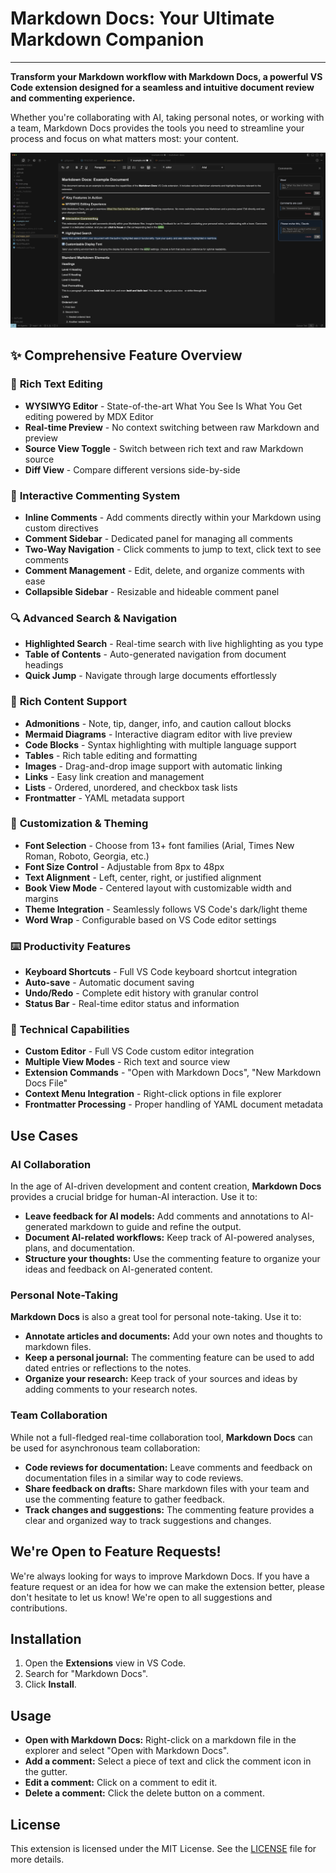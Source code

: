 # Markdown Docs: Your Ultimate Markdown Companion

---

**Transform your Markdown workflow with Markdown Docs, a powerful VS Code extension designed for a seamless and intuitive document review and commenting experience.**

Whether you're collaborating with AI, taking personal notes, or working with a team, Markdown Docs provides the tools you need to streamline your process and focus on what matters most: your content.

![Markdown Docs Screenshot](media/screenshot.png)

## ✨ Comprehensive Feature Overview

### 🎨 **Rich Text Editing**

- **WYSIWYG Editor** - State-of-the-art What You See Is What You Get editing powered by MDX Editor
- **Real-time Preview** - No context switching between raw Markdown and preview
- **Source View Toggle** - Switch between rich text and raw Markdown source
- **Diff View** - Compare different versions side-by-side

### 💬 **Interactive Commenting System**

- **Inline Comments** - Add comments directly within your Markdown using custom directives
- **Comment Sidebar** - Dedicated panel for managing all comments
- **Two-Way Navigation** - Click comments to jump to text, click text to see comments
- **Comment Management** - Edit, delete, and organize comments with ease
- **Collapsible Sidebar** - Resizable and hideable comment panel

### 🔍 **Advanced Search & Navigation**

- **Highlighted Search** - Real-time search with live highlighting as you type
- **Table of Contents** - Auto-generated navigation from document headings
- **Quick Jump** - Navigate through large documents effortlessly

### 📝 **Rich Content Support**

- **Admonitions** - Note, tip, danger, info, and caution callout blocks
- **Mermaid Diagrams** - Interactive diagram editor with live preview
- **Code Blocks** - Syntax highlighting with multiple language support
- **Tables** - Rich table editing and formatting
- **Images** - Drag-and-drop image support with automatic linking
- **Links** - Easy link creation and management
- **Lists** - Ordered, unordered, and checkbox task lists
- **Frontmatter** - YAML metadata support

### 🎯 **Customization & Theming**

- **Font Selection** - Choose from 13+ font families (Arial, Times New Roman, Roboto, Georgia, etc.)
- **Font Size Control** - Adjustable from 8px to 48px
- **Text Alignment** - Left, center, right, or justified alignment
- **Book View Mode** - Centered layout with customizable width and margins
- **Theme Integration** - Seamlessly follows VS Code's dark/light theme
- **Word Wrap** - Configurable based on VS Code editor settings

### ⌨️ **Productivity Features**

- **Keyboard Shortcuts** - Full VS Code keyboard shortcut integration
- **Auto-save** - Automatic document saving
- **Undo/Redo** - Complete edit history with granular control
- **Status Bar** - Real-time editor status and information

### 🔧 **Technical Capabilities**

- **Custom Editor** - Full VS Code custom editor integration
- **Multiple View Modes** - Rich text and source view
- **Extension Commands** - "Open with Markdown Docs", "New Markdown Docs File"
- **Context Menu Integration** - Right-click options in file explorer
- **Frontmatter Processing** - Proper handling of YAML document metadata

## Use Cases

### AI Collaboration

In the age of AI-driven development and content creation, **Markdown Docs** provides a crucial bridge for human-AI interaction. Use it to:

- **Leave feedback for AI models:** Add comments and annotations to AI-generated markdown to guide and refine the output.
- **Document AI-related workflows:** Keep track of AI-powered analyses, plans, and documentation.
- **Structure your thoughts:** Use the commenting feature to organize your ideas and feedback on AI-generated content.

### Personal Note-Taking

**Markdown Docs** is also a great tool for personal note-taking. Use it to:

- **Annotate articles and documents:** Add your own notes and thoughts to markdown files.
- **Keep a personal journal:** The commenting feature can be used to add dated entries or reflections to the notes.
- **Organize your research:** Keep track of your sources and ideas by adding comments to your research notes.

### Team Collaboration

While not a full-fledged real-time collaboration tool, **Markdown Docs** can be used for asynchronous team collaboration:

- **Code reviews for documentation:** Leave comments and feedback on documentation files in a similar way to code reviews.
- **Share feedback on drafts:** Share markdown files with your team and use the commenting feature to gather feedback.
- **Track changes and suggestions:** The commenting feature provides a clear and organized way to track suggestions and changes.

## We're Open to Feature Requests!

We're always looking for ways to improve Markdown Docs. If you have a feature request or an idea for how we can make the extension better, please don't hesitate to let us know! We're open to all suggestions and contributions.

## Installation

1. Open the **Extensions** view in VS Code.
2. Search for "Markdown Docs".
3. Click **Install**.

## Usage

- **Open with Markdown Docs:** Right-click on a markdown file in the explorer and select "Open with Markdown Docs".
- **Add a comment:** Select a piece of text and click the comment icon in the gutter.
- **Edit a comment:** Click on a comment to edit it.
- **Delete a comment:** Click the delete button on a comment.

## License

This extension is licensed under the MIT License. See the [LICENSE](LICENSE) file for more details.
